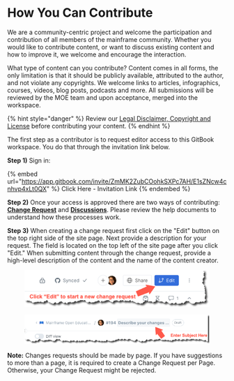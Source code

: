 # How You Can Contribute

We are a community-centric project and welcome the participation and contribution of all members of the mainframe community. Whether you would like to contribute content, or want to discuss existing content and how to improve it, we welcome and encourage the interaction.&#x20;

What type of content can you contribute? Content comes in all forms, the only limitation is that it should be publicly available, attributed to the author, and not violate any copyrights. We welcome links to articles, infographics, courses, videos, blog posts, podcasts and more. All submissions will be reviewed by the MOE team and upon acceptance, merged into the workspace.&#x20;

{% hint style="danger" %}
Review our [Legal Disclaimer, Copyright and License](legal-disclaimer-copyright-and-license.md) before contributing your content.
{% endhint %}

The first step as a contributor is to request editor access to this GitBook workspace. You do that through the invitation link below.&#x20;

**Step 1)** Sign in:

{% embed url="https://app.gitbook.com/invite/ZmMK2ZubCOohkSXPc7AH/E1sZNcw4cnhvp4xLt0QX" %}
Click Here - Invitation Link
{% endembed %}

**Step 2)** Once your access is approved there are two ways of contributing: [**Change Request**](https://docs.gitbook.com/editing-content/editing-pages/change-requests) and [**Discussions**](https://docs.gitbook.com/collaboration/comments). Please review the help documents to understand how these processes work.&#x20;

**Step 3)** When creating a change request first click on the "Edit" button on the top right side of the site page. Next provide a description for your request. The field is located on the top left of the site page after you click "Edit." When submitting content through the change request, provide a high-level description of the content and the name of the content creator.&#x20;

<figure><img src="../.gitbook/assets/Click Edit to Start.png" alt="Screenshot showing the Edit button to start a change request"><figcaption></figcaption></figure>

<figure><img src="../.gitbook/assets/Enter Subject Here.png" alt="Screenshot of the field used to describe a new change request"><figcaption></figcaption></figure>

**Note:** Changes requests should be made by page. If you have suggestions to more than a page, it is required to create a Change Request per Page. Otherwise, your Change Request might be rejected.
